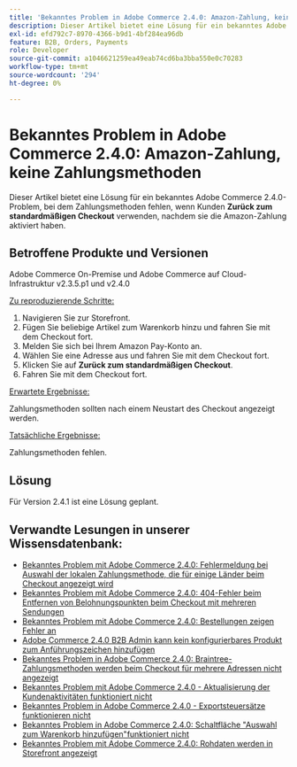 ```yaml
---
title: 'Bekanntes Problem in Adobe Commerce 2.4.0: Amazon-Zahlung, keine Zahlungsmethoden'
description: Dieser Artikel bietet eine Lösung für ein bekanntes Adobe Commerce 2.4.0-Problem, bei dem Zahlungsmethoden fehlen, wenn Kunden **Zurück zum standardmäßigen Checkout** verwenden, nachdem sie die Amazon-Zahlung aktiviert haben.
exl-id: efd792c7-8970-4366-b9d1-4bf284ea96db
feature: B2B, Orders, Payments
role: Developer
source-git-commit: a1046621259ea49eab74cd6ba3bba550e0c70283
workflow-type: tm+mt
source-wordcount: '294'
ht-degree: 0%

---
```


# Bekanntes Problem in Adobe Commerce 2.4.0: Amazon-Zahlung, keine Zahlungsmethoden

Dieser Artikel bietet eine Lösung für ein bekanntes Adobe Commerce 2.4.0-Problem, bei dem Zahlungsmethoden fehlen, wenn Kunden **Zurück zum standardmäßigen Checkout** verwenden, nachdem sie die Amazon-Zahlung aktiviert haben.

## Betroffene Produkte und Versionen

Adobe Commerce On-Premise und Adobe Commerce auf Cloud-Infrastruktur v2.3.5.p1 und v2.4.0

<u>Zu reproduzierende Schritte:</u>

1. Navigieren Sie zur Storefront.
1. Fügen Sie beliebige Artikel zum Warenkorb hinzu und fahren Sie mit dem Checkout fort.
1. Melden Sie sich bei Ihrem Amazon Pay-Konto an.
1. Wählen Sie eine Adresse aus und fahren Sie mit dem Checkout fort.
1. Klicken Sie auf **Zurück zum standardmäßigen Checkout**.
1. Fahren Sie mit dem Checkout fort.

<u>Erwartete Ergebnisse:</u>

Zahlungsmethoden sollten nach einem Neustart des Checkout angezeigt werden.

<u>Tatsächliche Ergebnisse:</u>

Zahlungsmethoden fehlen.

## Lösung

Für Version 2.4.1 ist eine Lösung geplant.

## Verwandte Lesungen in unserer Wissensdatenbank:

* [Bekanntes Problem mit Adobe Commerce 2.4.0: Fehlermeldung bei Auswahl der lokalen Zahlungsmethode, die für einige Länder beim Checkout angezeigt wird](/help/troubleshooting/payments/magento-2-4-0-checkout-error-selecting-local-payments.md)
* [Bekanntes Problem mit Adobe Commerce 2.4.0: 404-Fehler beim Entfernen von Belohnungspunkten beim Checkout mit mehreren Sendungen](/help/troubleshooting/storefront/magento-2-4-0-404-error-removing-rewards-points-on-multi-shipping-checkout.md)
* [Bekanntes Problem mit Adobe Commerce 2.4.0: Bestellungen zeigen Fehler an](/help/troubleshooting/storefront/magento-2-4-0-known-issue-orders-display-error.md)
* [Adobe Commerce 2.4.0 B2B Admin kann kein konfigurierbares Produkt zum Anführungszeichen hinzufügen](/help/troubleshooting/miscellaneous/magento-2-4-0-b2b-admin-can-t-add-configurable-product-to-quote.md)
* [Bekanntes Problem in Adobe Commerce 2.4.0: Braintree-Zahlungsmethoden werden beim Checkout für mehrere Adressen nicht angezeigt](/help/troubleshooting/payments/magento-2-4-0-braintree-not-in-multiple-addresses-checkout.md)
* [Bekanntes Problem mit Adobe Commerce 2.4.0 - Aktualisierung der Kundenaktivitäten funktioniert nicht](/help/troubleshooting/miscellaneous/magento-2-4-0-refresh-on-customer-activities-does-not-work.md)
* [Bekanntes Problem in Adobe Commerce 2.4.0 - Exportsteuersätze funktionieren nicht](/help/troubleshooting/miscellaneous/magento-2-4-0-known-issue-export-tax-rates-does-not-work.md)
* [Bekanntes Problem in Adobe Commerce 2.4.0: Schaltfläche &quot;Auswahl zum Warenkorb hinzufügen&quot;funktioniert nicht](/help/troubleshooting/miscellaneous/magento-2-4-0-add-selections-to-my-cart-does-not-work.md)
* [Bekanntes Problem mit Adobe Commerce 2.4.0: Rohdaten werden in Storefront angezeigt](/help/troubleshooting/storefront/magento-2-4-0-issue-storefront-raw-message-data-display.md)
